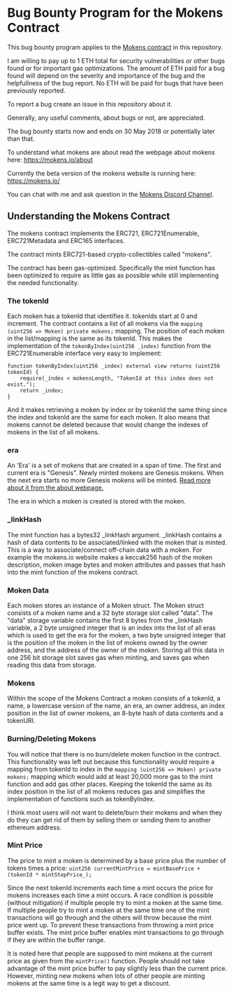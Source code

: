 # Bug Bounty Program for the Mokens Contract

This bug bounty program applies to the [Mokens contract](Mokens.sol) in this repository.

I am willing to pay up to 1 ETH total for security vulnerabilities or other bugs found or for important gas optimizations. The amount of ETH paid for a bug found will depend on the severity and importance of the bug and the helpfullness of the bug report. No ETH will be paid for bugs that have been previously reported.

To report a bug create an issue in this repository about it.

Generally, any useful comments, about bugs or not, are appreciated.

The bug bounty starts now and ends on 30 May 2018 or potentially later than that.

To understand what mokens are about read the webpage about mokens here: https://mokens.io/about

Currently the beta version of the mokens website is running here: https://mokens.io/

You can chat with me and ask question in the [Mokens Discord Channel](https://discord.gg/ZyaqFhE).

## Understanding the Mokens Contract

The mokens contract implements the ERC721, ERC721Enumerable, ERC721Metadata and ERC165 interfaces.

The contract mints ERC721-based crypto-collectibles called "mokens".

The contract has been gas-optimized. Specifically the mint function has been optimized to require as little gas as possible while still implementing the needed functionality.

### The tokenId

Each moken has a tokenId that identifies it. tokenIds start at 0 and increment. The contract contains a list of all mokens via the `mapping (uint256 => Moken) private mokens;` mapping. The position of each moken in the list/mapping is the same as its tokenId. This makes the implementation of the `tokenByIndex(uint256 _index)` function from the ERC721Enumerable interface very easy to implement:
```  
function tokenByIndex(uint256 _index) external view returns (uint256 tokenId) {
    require(_index < mokensLength, "TokenId at this index does not exist.");
    return _index;
}
```
And it makes retrieving a moken by index or by tokenId the same thing since the index and tokenId are the same for each moken. It also means that mokens cannot be deleted because that would change the indexes of mokens in the list of all mokens.

### era

An 'Era' is a set of mokens that are created in a span of time. The first and current era is "Genesis". Newly minted mokens are Genesis mokens. When the next era starts no more Genesis mokens will be minted. [Read more about it from the about webpage.](https://mokens.io/about/eras)

The era in which a moken is created is stored with the moken. 

### _linkHash

The mint function has a bytes32 _linkHash argument. _linkHash contains a hash of data contents to be associated/linked with the moken that is minted. This is a way to associate/connect off-chain data with a moken. For example the mokens.io website makes a keccak256 hash of the moken description, moken image bytes and moken attributes and passes that hash into the mint function of the mokens contract.

### Moken Data

Each moken stores an instance of a Moken struct. The Moken struct consists of a moken name and a 32 byte storage slot called "data". The "data" storage variable contains the first 8 bytes from the _linkHash variable, a 2 byte unsigned integer that is an index into the list of all eras which is used to get the era for the moken, a two byte unsigned integer that is the position of the moken in the list of mokens owned by the owner address, and the address of the owner of the moken. Storing all this data in one 256 bit storage slot saves gas when minting, and saves gas when reading this data from storage.

### Mokens

Within the scope of the Mokens Contract a moken consists of a tokenId, a name, a lowercase version of the name, an era, an owner address, an index position in the list of owner mokens, an 8-byte hash of data contents and a tokenURI.

### Burning/Deleting Mokens

You will notice that there is no burn/delete moken function in the contract. This functionality was left out because this functionality would require a mapping from tokenId to index in the `mapping (uint256 => Moken) private mokens;` mapping which would add at least 20,000 more gas to the mint function and add gas other places. Keeping the tokenId the same as its index position in the list of all mokens reduces gas and simplifies the implementation of functions such as tokenByIndex. 

I think most users will not want to delete/burn their mokens and when they do they can get rid of them by selling them or sending them to another ethereum address.

### Mint Price

The price to mint a moken is determined by a base price plus the number of tokens times a price: `uint256 currentMintPrice = mintBasePrice + (tokenId * mintStepPrice_);`

Since the next tokenId increments each time a mint occurs the price for mokens increases each time a mint occurs. A race condition is possible (without mitigation) if multiple people try to mint a moken at the same time. If multiple people try to mint a moken at the same time one of the mint transactions will go through and the others will throw because the mint price went up. To prevent these transactions from throwing a mint price buffer exists. The mint price buffer enables mint transactions to go through if they are within the buffer range. 

It is noted here that people are supposed to mint mokens at the current price as given from the `mintPrice()` function. People should not take advantage of the mint price buffer to pay slightly less than the current price. However, minting new mokens when lots of other people are minting mokens at the same time is a legit way to get a discount.




